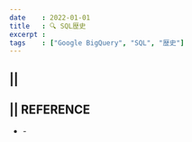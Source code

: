 ```yaml
---
date    : 2022-01-01
title   : 🔍 SQL歴史
excerpt : 
tags    : ["Google BigQuery", "SQL", "歴史"]
---
```


## || 

## || REFERENCE
- []() -
